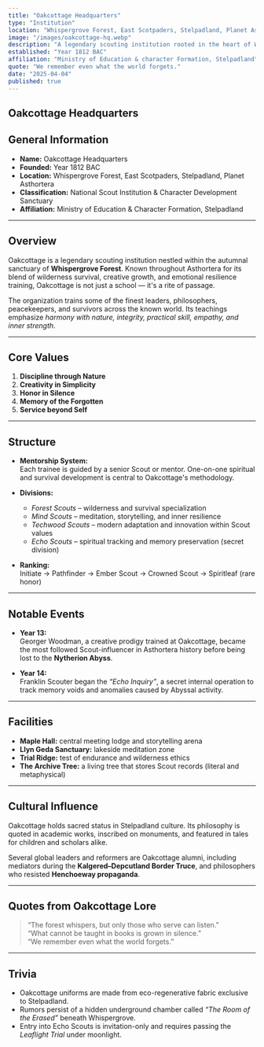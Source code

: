 ```yaml
---
title: "Oakcottage Headquarters"
type: "Institution"
location: "Whispergrove Forest, East Scotpaders, Stelpadland, Planet Asthortera"
image: "/images/oakcottage-hq.webp"
description: "A legendary scouting institution rooted in the heart of Whispergrove Forest. Oakcottage trains leaders of character and resilience, blending nature, survival, and spiritual development into a sacred rite of passage."
established: "Year 1812 BAC"
affiliation: "Ministry of Education & character Formation, Stelpadland"
quote: "We remember even what the world forgets."
date: "2025-04-04"
published: true
---
```


## Oakcottage Headquarters

## General Information
- **Name:** Oakcottage Headquarters  
- **Founded:** Year 1812 BAC 
- **Location:** Whispergrove Forest, East Scotpaders, Stelpadland, Planet Asthortera
- **Classification:** National Scout Institution & Character Development Sanctuary  
- **Affiliation:** Ministry of Education & Character Formation, Stelpadland  

---

## Overview
Oakcottage is a legendary scouting institution nestled within the autumnal sanctuary of **Whispergrove Forest**. Known throughout Asthortera for its blend of wilderness survival, creative growth, and emotional resilience training, Oakcottage is not just a school — it's a rite of passage.

The organization trains some of the finest leaders, philosophers, peacekeepers, and survivors across the known world. Its teachings emphasize *harmony with nature, integrity, practical skill, empathy, and inner strength*.

---

## Core Values
1. **Discipline through Nature**  
2. **Creativity in Simplicity**  
3. **Honor in Silence**  
4. **Memory of the Forgotten**  
5. **Service beyond Self**

---

## Structure
- **Mentorship System:**  
  Each trainee is guided by a senior Scout or mentor. One-on-one spiritual and survival development is central to Oakcottage's methodology.

- **Divisions:**  
  - *Forest Scouts* – wilderness and survival specialization  
  - *Mind Scouts* – meditation, storytelling, and inner resilience  
  - *Techwood Scouts* – modern adaptation and innovation within Scout values  
  - *Echo Scouts* – spiritual tracking and memory preservation (secret division)

- **Ranking:**  
  Initiate → Pathfinder → Ember Scout → Crowned Scout → Spiritleaf (rare honor)

---

## Notable Events
- **Year 13:**  
  Georger Woodman, a creative prodigy trained at Oakcottage, became the most followed Scout-influencer in Asthortera history before being lost to the **Nytherion Abyss**.

- **Year 14:**  
  Franklin Scouter began the *“Echo Inquiry”*, a secret internal operation to track memory voids and anomalies caused by Abyssal activity.

---

## Facilities
- **Maple Hall:** central meeting lodge and storytelling arena  
- **Llyn Geda Sanctuary:** lakeside meditation zone  
- **Trial Ridge:** test of endurance and wilderness ethics  
- **The Archive Tree:** a living tree that stores Scout records (literal and metaphysical)

---

## Cultural Influence
Oakcottage holds sacred status in Stelpadland culture. Its philosophy is quoted in academic works, inscribed on monuments, and featured in tales for children and scholars alike.

Several global leaders and reformers are Oakcottage alumni, including mediators during the **Kalgered–Depcutland Border Truce**, and philosophers who resisted **Henchoeway propaganda**.

---

## Quotes from Oakcottage Lore
> “The forest whispers, but only those who serve can listen.”  
> “What cannot be taught in books is grown in silence.”  
> “We remember even what the world forgets.”

---

## Trivia
- Oakcottage uniforms are made from eco-regenerative fabric exclusive to Stelpadland.  
- Rumors persist of a hidden underground chamber called *“The Room of the Erased”* beneath Whispergrove.  
- Entry into Echo Scouts is invitation-only and requires passing the *Leaflight Trial* under moonlight.

